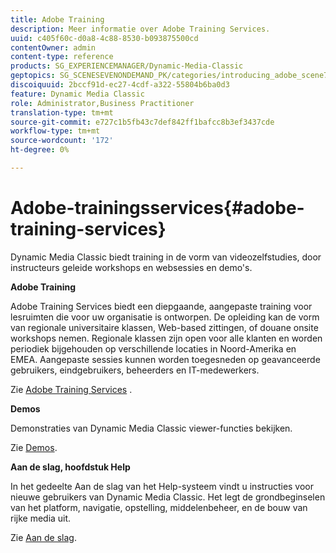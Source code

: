 ```yaml
---
title: Adobe Training
description: Meer informatie over Adobe Training Services.
uuid: c405f60c-d0a8-4c88-8530-b093875500cd
contentOwner: admin
content-type: reference
products: SG_EXPERIENCEMANAGER/Dynamic-Media-Classic
geptopics: SG_SCENESEVENONDEMAND_PK/categories/introducing_adobe_scene7
discoiquuid: 2bccf91d-ec27-4cdf-a322-55804b6ba0d3
feature: Dynamic Media Classic
role: Administrator,Business Practitioner
translation-type: tm+mt
source-git-commit: e727c1b5fb43c7def842ff1bafcc8b3ef3437cde
workflow-type: tm+mt
source-wordcount: '172'
ht-degree: 0%

---
```



# Adobe-trainingsservices{#adobe-training-services}

Dynamic Media Classic biedt training in de vorm van videozelfstudies, door instructeurs geleide workshops en websessies en demo&#39;s.

**Adobe Training**

Adobe Training Services biedt een diepgaande, aangepaste training voor lesruimten die voor uw organisatie is ontworpen. De opleiding kan de vorm van regionale universitaire klassen, Web-based zittingen, of douane onsite workshops nemen. Regionale klassen zijn open voor alle klanten en worden periodiek bijgehouden op verschillende locaties in Noord-Amerika en EMEA. Aangepaste sessies kunnen worden toegesneden op geavanceerde gebruikers, eindgebruikers, beheerders en IT-medewerkers.

Zie [Adobe Training Services](https://training.adobe.com/training.html) [](https://www.adobe.com/go/learn_sc7_trainingrequest_en).

**Demos**

Demonstraties van Dynamic Media Classic viewer-functies bekijken.

Zie [Demos](https://www.adobe.com/solutions/web-experience-management/rich-media-assets-demos.html).

**Aan de slag, hoofdstuk Help**

In het gedeelte Aan de slag van het Help-systeem vindt u instructies voor nieuwe gebruikers van Dynamic Media Classic. Het legt de grondbeginselen van het platform, navigatie, opstelling, middelenbeheer, en de bouw van rijke media uit.

Zie [Aan de slag](dmc-platform-overview.md).